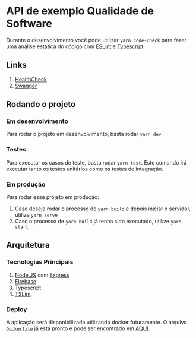 # API de exemplo Qualidade de Software

Durante o desenvolvimento você pode utilizar `yarn code-check` para fazer uma análise estática do código com [ESLint](https://eslint.org/) e [Typescript](https://www.typescriptlang.org)

## Links

1. [HealthCheck](http://localhost:8000)
1. [Swagger](http://localhost:8000/swagger)

## Rodando o projeto

### Em desenvolvimento

Para rodar o projeto em desenvolvimento, basta rodar `yarn dev`

### Testes

Para executar os casos de teste, basta rodar `yarn test`.
Este comando irá executar tanto os testes unitários como os testes de integração.

### Em produção

Para rodar esse projeto em produção:

1. Caso deseje rodar o processo de `yarn build` e depois iniciar o servidor, utilize `yarn serve`
1. Caso o processo de `yarn build` já tenha sido executado, utilize `yarn start`

## Arquitetura

### Tecnologias Principais

1. [Node.JS](https://nodejs.org) com [Express](https://expressjs.com)
1. [Firebase](https://firebase.google.com)
1. [Typescript](https://www.typescriptlang.org)
1. [TSLint](https://eslint.org/)

### Deploy

A aplicação será disponibilizada utilizando docker futuramente. O arquivo [`Dockerfile`](src/Dockerfile) já está pronto e pode ser encontrado em [AQUI](src/Dockerfile).
